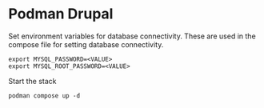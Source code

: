 # Podman Drupal

Set environment variables for database connectivity. These are used in the compose file for setting database connectivity.

```shell
export MYSQL_PASSWORD=<VALUE>
export MYSQL_ROOT_PASSWORD=<VALUE>
```

Start the stack

```shell
podman compose up -d
```
